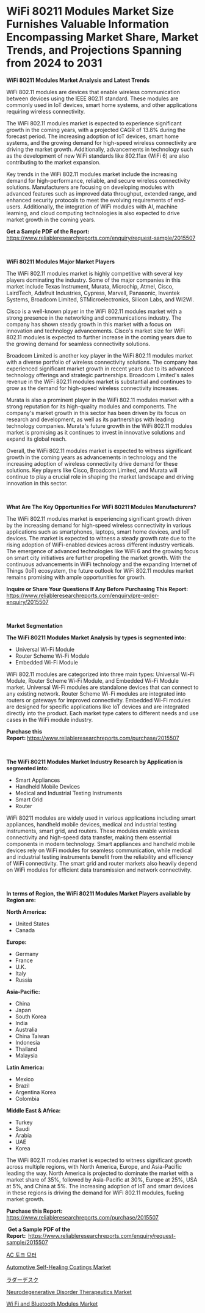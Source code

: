 <p><h1>WiFi 80211 Modules Market Size Furnishes Valuable Information Encompassing Market Share, Market Trends, and Projections Spanning from 2024 to 2031</h1></p><p><strong>WiFi 80211 Modules Market Analysis and Latest Trends</strong></p>
<p><p>WiFi 802.11 modules are devices that enable wireless communication between devices using the IEEE 802.11 standard. These modules are commonly used in IoT devices, smart home systems, and other applications requiring wireless connectivity.</p><p>The WiFi 802.11 modules market is expected to experience significant growth in the coming years, with a projected CAGR of 13.8% during the forecast period. The increasing adoption of IoT devices, smart home systems, and the growing demand for high-speed wireless connectivity are driving the market growth. Additionally, advancements in technology such as the development of new WiFi standards like 802.11ax (WiFi 6) are also contributing to the market expansion.</p><p>Key trends in the WiFi 802.11 modules market include the increasing demand for high-performance, reliable, and secure wireless connectivity solutions. Manufacturers are focusing on developing modules with advanced features such as improved data throughput, extended range, and enhanced security protocols to meet the evolving requirements of end-users. Additionally, the integration of WiFi modules with AI, machine learning, and cloud computing technologies is also expected to drive market growth in the coming years.</p></p>
<p><strong>Get a Sample PDF of the Report:&nbsp;</strong> <a href="https://www.reliableresearchreports.com/enquiry/request-sample/2015507">https://www.reliableresearchreports.com/enquiry/request-sample/2015507</a></p>
<p>&nbsp;</p>
<p><strong>WiFi 80211 Modules Major Market Players</strong></p>
<p><p>The WiFi 802.11 modules market is highly competitive with several key players dominating the industry. Some of the major companies in this market include Texas Instrument, Murata, Microchip, Atmel, Cisco, LairdTech, Adafruit Industries, Cypress, Marvell, Panasonic, Inventek Systems, Broadcom Limited, STMicroelectronics, Silicon Labs, and WI2WI.</p><p>Cisco is a well-known player in the WiFi 802.11 modules market with a strong presence in the networking and communications industry. The company has shown steady growth in this market with a focus on innovation and technology advancements. Cisco's market size for WiFi 802.11 modules is expected to further increase in the coming years due to the growing demand for seamless connectivity solutions.</p><p>Broadcom Limited is another key player in the WiFi 802.11 modules market with a diverse portfolio of wireless connectivity solutions. The company has experienced significant market growth in recent years due to its advanced technology offerings and strategic partnerships. Broadcom Limited's sales revenue in the WiFi 802.11 modules market is substantial and continues to grow as the demand for high-speed wireless connectivity increases.</p><p>Murata is also a prominent player in the WiFi 802.11 modules market with a strong reputation for its high-quality modules and components. The company's market growth in this sector has been driven by its focus on research and development, as well as its partnerships with leading technology companies. Murata's future growth in the WiFi 802.11 modules market is promising as it continues to invest in innovative solutions and expand its global reach.</p><p>Overall, the WiFi 802.11 modules market is expected to witness significant growth in the coming years as advancements in technology and the increasing adoption of wireless connectivity drive demand for these solutions. Key players like Cisco, Broadcom Limited, and Murata will continue to play a crucial role in shaping the market landscape and driving innovation in this sector.</p></p>
<p>&nbsp;</p>
<p><strong>What Are The Key Opportunities For WiFi 80211 Modules Manufacturers?</strong></p>
<p><p>The WiFi 802.11 modules market is experiencing significant growth driven by the increasing demand for high-speed wireless connectivity in various applications such as smartphones, laptops, smart home devices, and IoT devices. The market is expected to witness a steady growth rate due to the rising adoption of WiFi-enabled devices across different industry verticals. The emergence of advanced technologies like WiFi 6 and the growing focus on smart city initiatives are further propelling the market growth. With the continuous advancements in WiFi technology and the expanding Internet of Things (IoT) ecosystem, the future outlook for WiFi 802.11 modules market remains promising with ample opportunities for growth.</p></p>
<p><strong>Inquire or Share Your Questions If Any Before Purchasing This Report:</strong> <a href="https://www.reliableresearchreports.com/enquiry/pre-order-enquiry/2015507">https://www.reliableresearchreports.com/enquiry/pre-order-enquiry/2015507</a></p>
<p>&nbsp;</p>
<p><strong>Market Segmentation</strong></p>
<p><strong>The WiFi 80211 Modules Market Analysis by types is segmented into:</strong></p>
<p><ul><li>Universal Wi-Fi Module</li><li>Router Scheme Wi-Fi Module</li><li>Embedded Wi-Fi Module</li></ul></p>
<p><p>WiFi 802.11 modules are categorized into three main types: Universal Wi-Fi Module, Router Scheme Wi-Fi Module, and Embedded Wi-Fi Module market. Universal Wi-Fi modules are standalone devices that can connect to any existing network. Router Scheme Wi-Fi modules are integrated into routers or gateways for improved connectivity. Embedded Wi-Fi modules are designed for specific applications like IoT devices and are integrated directly into the product. Each market type caters to different needs and use cases in the WiFi module industry.</p></p>
<p><strong>Purchase this Report:&nbsp;</strong><a href="https://www.reliableresearchreports.com/purchase/2015507">https://www.reliableresearchreports.com/purchase/2015507</a></p>
<p>&nbsp;</p>
<p><strong>The WiFi 80211 Modules Market Industry Research by Application is segmented into:</strong></p>
<p><ul><li>Smart Appliances</li><li>Handheld Mobile Devices</li><li>Medical and Industrial Testing Instruments</li><li>Smart Grid</li><li>Router</li></ul></p>
<p><p>WiFi 80211 modules are widely used in various applications including smart appliances, handheld mobile devices, medical and industrial testing instruments, smart grid, and routers. These modules enable wireless connectivity and high-speed data transfer, making them essential components in modern technology. Smart appliances and handheld mobile devices rely on WiFi modules for seamless communication, while medical and industrial testing instruments benefit from the reliability and efficiency of WiFi connectivity. The smart grid and router markets also heavily depend on WiFi modules for efficient data transmission and network connectivity.</p></p>
<p>&nbsp;</p>
<p><strong>In terms of Region, the WiFi 80211 Modules Market Players available by Region are:</strong></p>
<p>
    <p> <strong> North America: </strong>
        <ul>
            <li>United States</li>
            <li>Canada</li>
        </ul>
        </p> 
    <p> <strong> Europe: </strong>
        <ul>
            <li>Germany</li>
            <li>France</li>
            <li>U.K.</li>
            <li>Italy</li>
            <li>Russia</li>
        </ul>
        </p> 
    <p> <strong> Asia-Pacific: </strong>
        <ul>
            <li>China</li>
            <li>Japan</li>
            <li>South Korea</li>
            <li>India</li>
            <li>Australia</li>
            <li>China Taiwan</li>
            <li>Indonesia</li>
            <li>Thailand</li>
            <li>Malaysia</li>
        </ul>
        </p> 
    <p> <strong> Latin America: </strong>
        <ul>
            <li>Mexico</li>
            <li>Brazil</li>
            <li>Argentina Korea</li>
            <li>Colombia</li>
        </ul>
        </p> 
    <p> <strong> Middle East & Africa: </strong>
        <ul>
            <li>Turkey</li>
            <li>Saudi</li>
            <li>Arabia</li>
            <li>UAE</li>
            <li>Korea</li>
        </ul>
    </p>
    </p>
<p><p>The WiFi 802.11 modules market is expected to witness significant growth across multiple regions, with North America, Europe, and Asia-Pacific leading the way. North America is projected to dominate the market with a market share of 35%, followed by Asia-Pacific at 30%, Europe at 25%, USA at 5%, and China at 5%. The increasing adoption of IoT and smart devices in these regions is driving the demand for WiFi 802.11 modules, fueling market growth.</p></p>
<p><strong>Purchase this Report: </strong><a href="https://www.reliableresearchreports.com/purchase/2015507">https://www.reliableresearchreports.com/purchase/2015507</a></p>
<p>&nbsp;<strong>Get a Sample PDF of the Report:&nbsp;&nbsp;</strong><a href="https://www.reliableresearchreports.com/enquiry/request-sample/2015507">https://www.reliableresearchreports.com/enquiry/request-sample/2015507</a></p>
<p><strong></strong></p>
<p><p><a href="https://github.com/khytkeqagplkzqvh/Market-Research-Report-List-1/blob/main/3557254185849.md">AC 토크 모터</a></p><p><a href="https://issuu.com/reportprime-2/docs/automotive-self-healing-coatings-market-size-2030.">Automotive Self-Healing Coatings Market</a></p><p><a href="https://github.com/xemfu2379520/Market-Research-Report-List-1/blob/main/5639413185853.md">ラダーデスク</a></p><p><a href="https://nifty-kite-d51.notion.site/Neurodegenerative-Disorder-Therapeutics-Market-Offers-Provide-Insightful-Data-for-the-Time-Period-fr-cff506af65284996b7a8be9abd47939d">Neurodegenerative Disorder Therapeutics Market</a></p><p><a href="https://github.com/Airanohannonzb68e5pb53oc1/Market-Research-Report-List-1/blob/main/wi-fi-and-bluetooth-modules-market.md">Wi Fi and Bluetooth Modules Market</a></p></p>